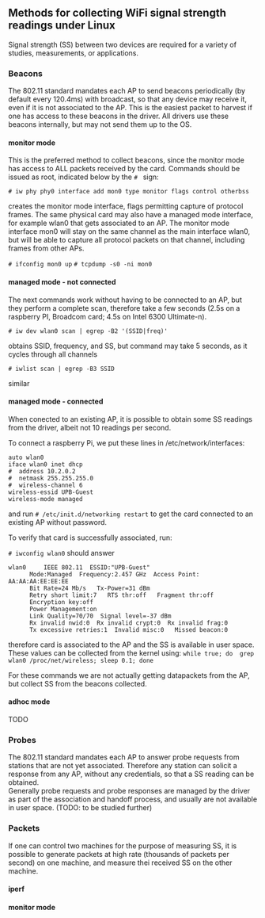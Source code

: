 

## Methods for collecting WiFi signal strength readings under Linux 

Signal strength (SS) between two devices are required for a variety of studies, measurements, or applications.  

### Beacons 
The 802.11 standard mandates each AP to send beacons periodically (by default every 120.4ms) with broadcast, so that any device may receive it, even if it is not associated to the AP. 
This is the easiest packet to harvest if one has access to these beacons in the driver. All drivers use these beacons internally, but may not send them up to the OS.  

#### monitor mode 
This is the preferred method to collect beacons, since the monitor mode has access to ALL packets received by the card. 
Commands should be issued as root, indicated below by the `# ` sign:

`# iw phy phy0 interface add mon0 type monitor flags control otherbss`

creates the monitor mode interface, flags permitting capture of protocol frames. The same physical card may also have a managed 
mode interface, for example wlan0 that gets associated to an AP. The monitor mode interface mon0 will stay on the same channel as the main interface wlan0, but will be able 
to capture all protocol packets on that channel, including frames from other APs.  

`# ifconfig mon0 up`
`# tcpdump -s0 -ni mon0 `

#### managed mode - not connected 

The next commands work without having to be connected to an AP, but they perform a complete scan, therefore take a few seconds (2.5s on a raspberry PI, Broadcom card; 4.5s on Intel 6300 Ultimate-n). 

`# iw dev wlan0 scan | egrep -B2 '(SSID|freq)' `

obtains SSID, frequency, and SS, but command may take 5 seconds, as it cycles through all channels

`# iwlist scan | egrep -B3 SSID`

similar 

#### managed mode - connected 

When conected to an existing AP, it is possible to obtain some SS readings from the driver, albeit not 10 readings per second.  

To connect a raspberry Pi, we put these lines in /etc/network/interfaces:

    auto wlan0
    iface wlan0 inet dhcp
    #  address 10.2.0.2
    #  netmask 255.255.255.0
    #  wireless-channel 6
    wireless-essid UPB-Guest
    wireless-mode managed

and run `# /etc/init.d/networking restart` to get the card connected to an existing AP without password.  

To verify that card is successfully associated, run: 

`# iwconfig wlan0` should answer

    wlan0     IEEE 802.11  ESSID:"UPB-Guest"  
          Mode:Managed  Frequency:2.457 GHz  Access Point: AA:AA:AA:EE:EE:EE  
          Bit Rate=24 Mb/s   Tx-Power=31 dBm  
          Retry short limit:7   RTS thr:off   Fragment thr:off
          Encryption key:off
          Power Management:on
          Link Quality=70/70  Signal level=-37 dBm  
          Rx invalid nwid:0  Rx invalid crypt:0  Rx invalid frag:0
          Tx excessive retries:1  Invalid misc:0   Missed beacon:0

therefore card is associated to the AP and the SS is available in user space. These values can be collected from the kernel using: 
`while true; do  grep wlan0 /proc/net/wireless; sleep 0.1; done`

For these commands we are not actually getting datapackets from the AP, but collect SS from the beacons collected.   

#### adhoc mode 

TODO 

### Probes 
The 802.11 standard mandates each AP to answer probe requests from stations that are not yet associated. 
Therefore any station can solicit a response from any AP, without any credentials, so that a SS reading can be obtained.  
Generally probe requests and probe responses are managed by the driver as part of the association and 
handoff process, and usually are not available in user space. 
(TODO: to be studied further)

### Packets

If one can control two machines for the purpose of measuring SS, it is possible to generate packets at high rate (thousands of packets per second) 
on one machine, and measure thei received SS on the other machine.   

#### iperf 

#### 

#### monitor mode 
